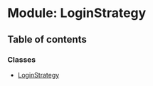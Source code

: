 # Module: LoginStrategy

## Table of contents

### Classes

- [LoginStrategy](../classes/LoginStrategy.LoginStrategy-1.md)
